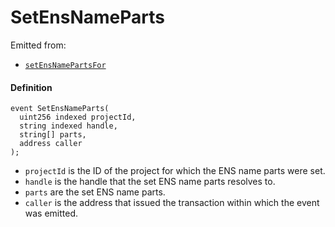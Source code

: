 # SetEnsNameParts

Emitted from:

* [`setEnsNamePartsFor`](/v4/deprecated/v3/api/contracts/or-utilities/jbprojecthandles/write/setensnamepartsfor.md)

#### Definition

```
event SetEnsNameParts(
  uint256 indexed projectId,
  string indexed handle,
  string[] parts,
  address caller
);
```

* `projectId` is the ID of the project for which the ENS name parts were set.
* `handle` is the handle that the set ENS name parts resolves to.
* `parts` are the set ENS name parts.
* `caller` is the address that issued the transaction within which the event was emitted.
